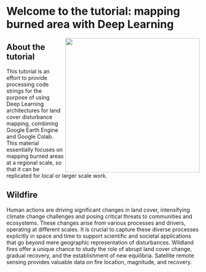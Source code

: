 # Welcome to the tutorial: mapping burned area with Deep Learning

<img src="https://raw.githubusercontent.com/yotarazona/geoyons/main/image/wildfires.jpg" align="right" width="350"/>

## About the tutorial

This tutorial is an effort to provide processing code strings for the purpose of using Deep Learning architectures for land cover disturbance mapping, combining Google Earth Engine and Google Colab. This material essentially focuses on mapping burned areas at a regional scale, so that it can be replicated for local or larger scale work.

## Wildfire

Human actions are driving significant changes in land cover, intensifying climate change challenges and posing critical threats to communities and ecosystems. These changes arise from various processes and drivers, operating at different scales. It is crucial to capture these diverse processes explicitly in space and time to support scientific and societal applications that go beyond mere geographic representation of disturbances. Wildland fires offer a unique chance to study the role of abrupt land cover change, gradual recovery, and the establishment of new equilibria. Satellite remote sensing provides valuable data on fire location, magnitude, and recovery.


